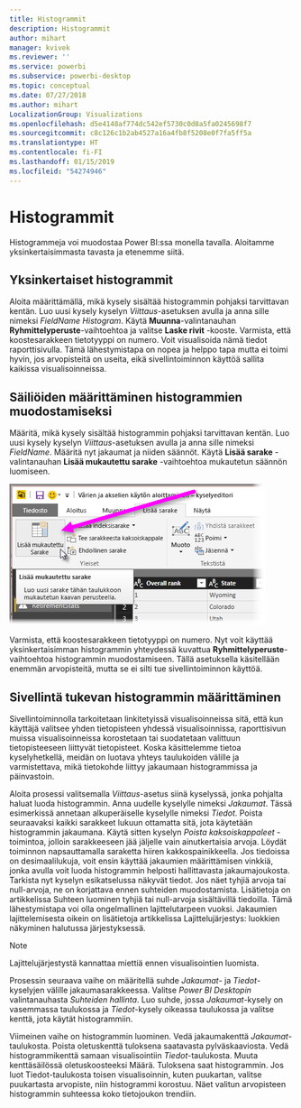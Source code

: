 ```yaml
---
title: Histogrammit
description: Histogrammit
author: mihart
manager: kvivek
ms.reviewer: ''
ms.service: powerbi
ms.subservice: powerbi-desktop
ms.topic: conceptual
ms.date: 07/27/2018
ms.author: mihart
LocalizationGroup: Visualizations
ms.openlocfilehash: d5e4148af774dc542ef5730c0d8a5fa0245698f7
ms.sourcegitcommit: c8c126c1b2ab4527a16a4fb8f5208e0f7fa5ff5a
ms.translationtype: HT
ms.contentlocale: fi-FI
ms.lasthandoff: 01/15/2019
ms.locfileid: "54274946"
---
```

# <a name="histograms"></a>Histogrammit
Histogrammeja voi muodostaa Power BI:ssa monella tavalla. Aloitamme yksinkertaisimmasta tavasta ja etenemme siitä.

## <a name="simple-histograms"></a>Yksinkertaiset histogrammit
Aloita määrittämällä, mikä kysely sisältää histogrammin pohjaksi tarvittavan kentän.  Luo uusi kysely kyselyn *Viittaus*-asetuksen avulla ja anna sille nimeksi *FieldName Histogram*. Käytä **Muunna**-valintanauhan **Ryhmittelyperuste**-vaihtoehtoa ja valitse **Laske rivit** -kooste. Varmista, että koostesarakkeen tietotyyppi on numero. Voit visualisoida nämä tiedot raporttisivulla. Tämä lähestymistapa on nopea ja helppo tapa mutta ei toimi hyvin, jos arvopisteitä on useita, eikä sivellintoiminnon käyttöä sallita kaikissa visualisoinneissa.

## <a name="defining-buckets-to-build-a-histogram"></a>Säiliöiden määrittäminen histogrammien muodostamiseksi
Määritä, mikä kysely sisältää histogrammin pohjaksi tarvittavan kentän. Luo uusi kysely kyselyn *Viittaus*-asetuksen avulla ja anna sille nimeksi *FieldName*.  Määritä nyt jakaumat ja niiden säännöt. Käytä **Lisää sarake** -valintanauhan **Lisää mukautettu sarake** -vaihtoehtoa mukautetun säännön luomiseen.

![](media/service-histograms/powerbi-service-histograms_1.png)

Varmista, että koostesarakkeen tietotyyppi on numero. Nyt voit käyttää yksinkertaisimman histogrammin yhteydessä kuvattua **Ryhmittelyperuste**-vaihtoehtoa histogrammin muodostamiseen. Tällä asetuksella käsitellään enemmän arvopisteitä, mutta se ei silti tue sivellintoiminnon käyttöä.

## <a name="defining-a-histogram-that-supports-brushing"></a>Sivellintä tukevan histogrammin määrittäminen
Sivellintoiminnolla tarkoitetaan linkitetyissä visualisoinneissa sitä, että kun käyttäjä valitsee yhden tietopisteen yhdessä visualisoinnissa, raporttisivun muissa visualisoinneissa korostetaan tai suodatetaan valittuun tietopisteeseen liittyvät tietopisteet.  Koska käsittelemme tietoa kyselyhetkellä, meidän on luotava yhteys taulukoiden välille ja varmistettava, mikä tietokohde liittyy jakaumaan histogrammissa ja päinvastoin.

Aloita prosessi valitsemalla *Viittaus*-asetus siinä kyselyssä, jonka pohjalta haluat luoda histogrammin.  Anna uudelle kyselylle nimeksi *Jakaumat*.  Tässä esimerkissä annetaan alkuperäiselle kyselylle nimeksi *Tiedot*.  Poista seuraavaksi kaikki sarakkeet lukuun ottamatta sitä, jota käytetään histogrammin jakaumana.  Käytä sitten kyselyn *Poista kaksoiskappaleet* -toimintoa, jolloin sarakkeeseen jää jäljelle vain ainutkertaisia arvoja. Löydät toiminnon napsauttamalla saraketta hiiren kakkospainikkeella. Jos tiedoissa on desimaalilukuja, voit ensin käyttää jakaumien määrittämisen vinkkiä, jonka avulla voit luoda histogrammin helposti hallittavasta jakaumajoukosta.  Tarkista nyt kyselyn esikatselussa näkyvät tiedot. Jos näet tyhjiä arvoja tai null-arvoja, ne on korjattava ennen suhteiden muodostamista. Lisätietoja on artikkelissa Suhteen luominen tyhjiä tai null-arvoja sisältävillä tiedoilla. Tämä lähestymistapa voi olla ongelmallinen lajittelutarpeen vuoksi. Jakaumien lajittelemisesta oikein on lisätietoja artikkelissa Lajittelujärjestys: luokkien näkyminen halutussa järjestyksessä. 

> [!NOTE]
> Lajittelujärjestystä kannattaa miettiä ennen visualisointien luomista.   
> 
> 

Prosessin seuraava vaihe on määritellä suhde *Jakaumat*- ja *Tiedot*-kyselyjen välille jakaumasarakkeessa.  Valitse *Power BI Desktopin* valintanauhasta *Suhteiden hallinta*.  Luo suhde, jossa *Jakaumat*-kysely on vasemmassa taulukossa ja *Tiedot*-kysely oikeassa taulukossa ja valitse kenttä, jota käytät histogrammiin. 

Viimeinen vaihe on histogrammin luominen. Vedä jakaumakenttä *Jakaumat*-taulukosta. Poista oletuskenttä tuloksena saatavasta pylväskaaviosta.  Vedä histogrammikenttä samaan visualisointiin *Tiedot*-taulukosta. Muuta kenttäsäilössä oletuskoosteeksi Määrä. Tuloksena saat histogrammin. Jos luot Tiedot-taulukosta toisen visualisoinnin, kuten puukartan, valitse puukartasta arvopiste, niin histogrammi korostuu. Näet valitun arvopisteen histogrammin suhteessa koko tietojoukon trendiin.

